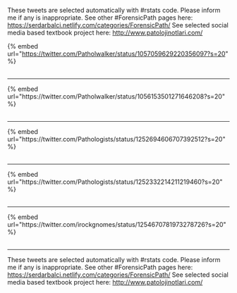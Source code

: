 

These tweets are selected automatically with #rstats code. Please inform me if any is inappropriate.
See other #ForensicPath pages here: https://serdarbalci.netlify.com/categories/ForensicPath/ 
See selected social media based textbook project here: http://www.patolojinotlari.com/

{% embed url="https://twitter.com/Patholwalker/status/1057059629220356097?s=20" %}<br>
<br>
<hr>
{% embed url="https://twitter.com/Patholwalker/status/1056153501271646208?s=20" %}<br>
<br>
<hr>
{% embed url="https://twitter.com/Pathologists/status/1252694606707392512?s=20" %}<br>
<br>
<hr>
{% embed url="https://twitter.com/Pathologists/status/1252332214211219460?s=20" %}<br>
<br>
<hr>
{% embed url="https://twitter.com/irockgnomes/status/1254670781973278726?s=20" %}<br>
<br>
<hr>


These tweets are selected automatically with #rstats code. Please inform me if any is inappropriate.
See other #ForensicPath pages here: https://serdarbalci.netlify.com/categories/ForensicPath/ 
See selected social media based textbook project here: http://www.patolojinotlari.com/
